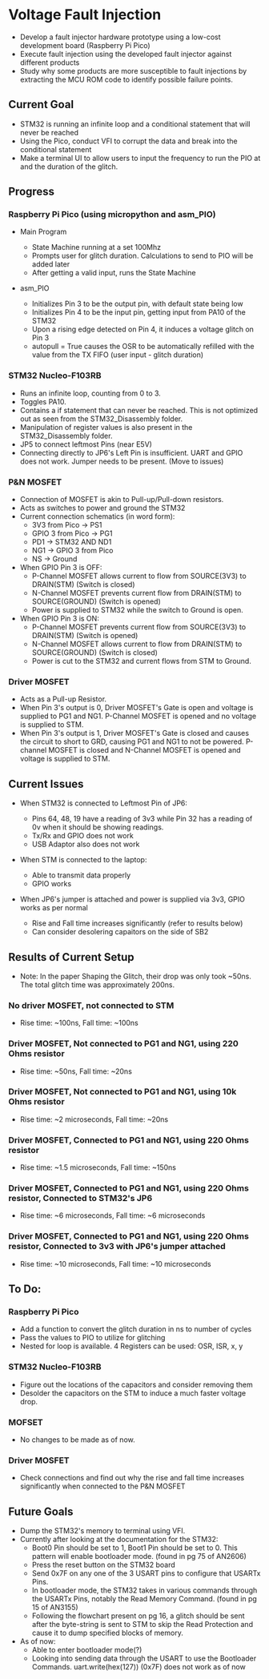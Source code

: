 # Voltage Fault Injection
- Develop a fault injector hardware prototype using a low-cost development board (Raspberry Pi Pico)
- Execute fault injection using the developed fault injector against different products
- Study why some products are more susceptible to fault injections by extracting the MCU ROM code to identify possible failure points.


## Current Goal
- STM32 is running an infinite loop and a conditional statement that will never be reached
- Using the Pico, conduct VFI to corrupt the data and break into the conditional statement
- Make a terminal UI to allow users to input the frequency to run the PIO at and the duration of the glitch.
   

## Progress
### Raspberry Pi Pico (using micropython and asm_PIO)
- Main Program
  - State Machine running at a set 100Mhz
  - Prompts user for glitch duration. Calculations to send to PIO will be added later
  - After getting a valid input, runs the State Machine
  
- asm_PIO
  - Initializes Pin 3 to be the output pin, with default state being low
  - Initializes Pin 4 to be the input pin, getting input from PA10 of the STM32
  - Upon a rising edge detected on Pin 4, it induces a voltage glitch on Pin 3
  - autopull = True causes the OSR to be automatically refilled with the value from the TX FIFO (user input - glitch duration)

### STM32 Nucleo-F103RB
- Runs an infinite loop, counting from 0 to 3.
- Toggles PA10. 
- Contains a if statement that can never be reached. This is not optimized out as seen from the STM32_Disassembly folder. 
- Manipulation of register values is also present in the STM32_Disassembly folder.
- JP5 to connect leftmost Pins (near E5V)
- Connecting directly to JP6's Left Pin is insufficient. UART and GPIO does not work. Jumper needs to be present. (Move to issues)

### P&N MOSFET
- Connection of MOSFET is akin to Pull-up/Pull-down resistors.
- Acts as switches to power and ground the STM32
- Current connection schematics (in word form):
  - 3V3 from Pico -> PS1
  - GPIO 3 from Pico -> PG1
  - PD1 -> STM32 AND ND1
  - NG1 -> GPIO 3 from Pico
  - NS -> Ground
- When GPIO Pin 3 is OFF:
  - P-Channel MOSFET allows current to flow from SOURCE(3V3) to DRAIN(STM) (Switch is closed)
  - N-Channel MOSFET prevents current flow from DRAIN(STM) to SOURCE(GROUND) (Switch is opened)
  - Power is supplied to STM32 while the switch to Ground is open. 
- When GPIO Pin 3 is ON:
  - P-Channel MOSFET prevents current flow from SOURCE(3V3) to DRAIN(STM) (Switch is opened)
  - N-Channel MOSFET allows current to flow from DRAIN(STM) to SOURCE(GROUND) (Switch is closed)
  - Power is cut to the STM32 and current flows from STM to Ground.
 
### Driver MOSFET
- Acts as a Pull-up Resistor.
- When Pin 3's output is 0, Driver MOSFET's Gate is open and voltage is supplied to PG1 and NG1. P-Channel MOSFET is opened and no voltage is supplied to STM.
- When Pin 3's output is 1, Driver MOSFET's Gate is closed and causes the circuit to short to GRD, causing PG1 and NG1 to not be powered. P-channel MOSFET is closed and N-Channel MOSFET is opened and voltage is supplied to STM.

## Current Issues
- When STM32 is connected to Leftmost Pin of JP6:
  - Pins 64, 48, 19 have a reading of 3v3 while Pin 32 has a reading of 0v when it should be showing readings. 
  - Tx/Rx and GPIO does not work
  - USB Adaptor also does not work
    
- When STM is connected to the laptop:
  - Able to transmit data properly
  - GPIO works
 
- When JP6's jumper is attached and power is supplied via 3v3, GPIO works as per normal
   - Rise and Fall time increases significantly (refer to results below)
   - Can consider desolering capaitors on the side of SB2

## Results of Current Setup
- Note: In the paper Shaping the Glitch, their drop was only took ~50ns. The total glitch time was approximately 200ns.
  
### No driver MOSFET, not connected to STM
- Rise time: ~100ns, Fall time: ~100ns

### Driver MOSFET, Not connected to PG1 and NG1, using 220 Ohms resistor
- Rise time: ~50ns, Fall time: ~20ns

### Driver MOSFET, Not connected to PG1 and NG1, using 10k Ohms resistor
- Rise time: ~2 microseconds, Fall time: ~20ns

### Driver MOSFET, Connected to PG1 and NG1, using 220 Ohms resistor
- Rise time: ~1.5 microseconds, Fall time: ~150ns

### Driver MOSFET, Connected to PG1 and NG1, using 220 Ohms resistor, Connected to STM32's JP6
- Rise time: ~6 microseconds, Fall time: ~6 microseconds

### Driver MOSFET, Connected to PG1 and NG1, using 220 Ohms resistor, Connected to 3v3 with JP6's jumper attached
- Rise time: ~10 microseconds, Fall time: ~10 microseconds



## To Do:
### Raspberry Pi Pico
- Add a function to convert the glitch duration in ns to number of cycles
- Pass the values to PIO to utilize for glitching
- Nested for loop is available. 4 Registers can be used: OSR, ISR, x, y


### STM32 Nucleo-F103RB
- Figure out the locations of the capacitors and consider removing them
- Desolder the capacitors on the STM to induce a much faster voltage drop. 

### MOFSET
- No changes to be made as of now.

### Driver MOSFET
- Check connections and find out why the rise and fall time increases significantly when connected to the P&N MOSFET

## Future Goals
- Dump the STM32's memory to terminal using VFI.
- Currently after looking at the documentation for the STM32:
  - Boot0 Pin should be set to 1, Boot1 Pin should be set to 0. This pattern will enable bootloader mode. (found in pg 75 of AN2606)
  - Press the reset button on the STM32 board
  - Send 0x7F on any one of the 3 USART pins to configure that USARTx Pins. 
  - In bootloader mode, the STM32 takes in various commands through the USARTx Pins, notably the Read Memory Command. (found in pg 15 of AN3155)
  - Following the flowchart present on pg 16, a glitch should be sent after the byte-string is sent to STM to skip the Read Protection and cause it to dump specified blocks of memory.
- As of now:
   - Able to enter bootloader mode(?)
   - Looking into sending data through the USART to use the Bootloader Commands. uart.write(hex(127)) (0x7F) does not work as of now
